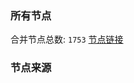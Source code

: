 ### 所有节点
合并节点总数: `1753`
[节点链接](https://raw.githubusercontent.com/rzhy1/11/master/sub/sub_merge_base64.txt)

### 节点来源